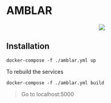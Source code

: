 # AMBLAR

<p align="center">
  <img src="./AMBLAR.ico">
</p>

## Installation

```
docker-compose -f ./amblar.yml up
```

To rebuild the services  
```
docker-compose -f ./amblar.yml build
```

> Go to localhost:5000